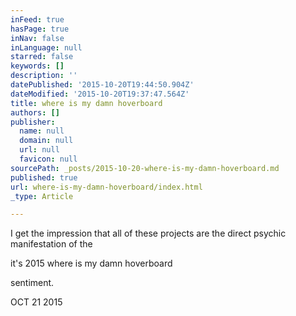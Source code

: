 ```yaml
---
inFeed: true
hasPage: true
inNav: false
inLanguage: null
starred: false
keywords: []
description: ''
datePublished: '2015-10-20T19:44:50.904Z'
dateModified: '2015-10-20T19:37:47.564Z'
title: where is my damn hoverboard
authors: []
publisher:
  name: null
  domain: null
  url: null
  favicon: null
sourcePath: _posts/2015-10-20-where-is-my-damn-hoverboard.md
published: true
url: where-is-my-damn-hoverboard/index.html
_type: Article

---
```

I get the impression that all of these projects are the direct psychic manifestation of the

it's 2015 where is my damn hoverboard

sentiment.

OCT 21 2015